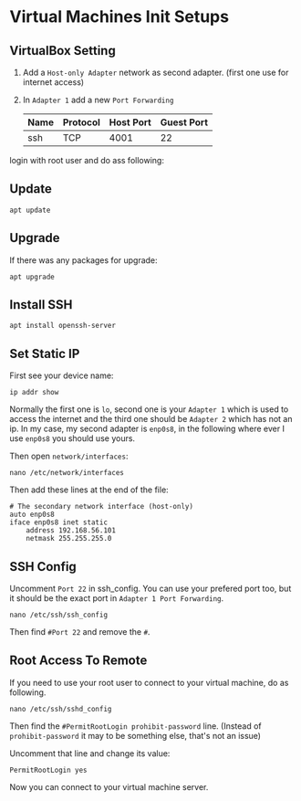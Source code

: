 # Virtual Machines Init Setups

## VirtualBox Setting
1) Add a `Host-only Adapter` network as second adapter. (first one use for internet access)
2) In `Adapter 1` add a new `Port Forwarding`

    | Name | Protocol | Host Port | Guest Port |
    | ---- | -------- | --------- | ---------- |
    | ssh  |TCP       | 4001      | 22         |


login with root user and do ass following:

## Update
    apt update

## Upgrade
If there was any packages for upgrade:

    apt upgrade

## Install SSH

    apt install openssh-server

## Set Static IP
First see your device name:

    ip addr show
Normally the first one is `lo`, second one is your `Adapter 1` which is used to access the internet and the third one should be `Adapter 2` which has not an ip. In my case, my second adapter is `enp0s8`, in the following where ever I use `enp0s8` you should use yours.

Then open `network/interfaces`:

    nano /etc/network/interfaces
Then add these lines at the end of the file:

    # The secondary network interface (host-only)
    auto enp0s8
    iface enp0s8 inet static
        address 192.168.56.101
        netmask 255.255.255.0

## SSH Config
Uncomment `Port 22` in ssh_config. You can use your prefered port too, but it should be the exact port in `Adapter 1 Port Forwarding`.

    nano /etc/ssh/ssh_config

Then find `#Port 22` and remove the `#`.

## Root Access To Remote
If you need to use your root user to connect to your virtual machine, do as following.

    nano /etc/ssh/sshd_config

Then find the `#PermitRootLogin prohibit-password` line. (Instead of `prohibit-password` it may to be something else, that's not an issue)

Uncomment that line and change its value:

    PermitRootLogin yes

Now you can connect to your virtual machine server.
 